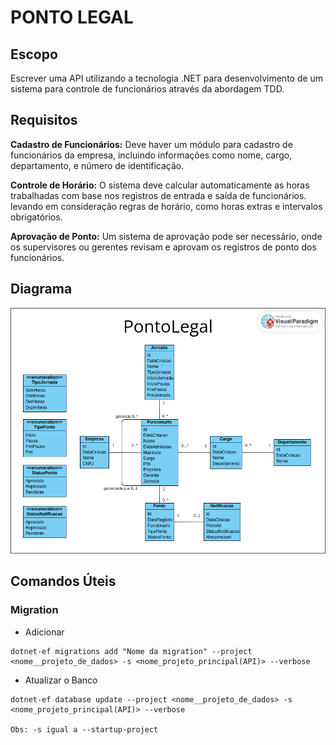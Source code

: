 # PONTO LEGAL

## Escopo
Escrever uma API utilizando a tecnologia .NET para desenvolvimento de um sistema para controle de funcionários através da abordagem TDD.

## Requisitos
**Cadastro de Funcionários:** Deve haver um módulo para cadastro de funcionários da empresa, incluindo informações como nome, cargo, departamento, e número de identificação.

**Controle de Horário:** O sistema deve calcular automaticamente as horas trabalhadas com base nos registros de entrada e saída de funcionários. levando em consideração regras de horário, como horas extras e intervalos obrigatórios.

**Aprovação de Ponto:** Um sistema de aprovação pode ser necessário, onde os supervisores ou gerentes revisam e aprovam os registros de ponto dos funcionários.

## Diagrama
![](./Docs/PontoLegal.png)

## Comandos Úteis
### Migration
- Adicionar
```
dotnet-ef migrations add "Nome da migration" --project <nome__projeto_de_dados> -s <nome_projeto_principal(API)> --verbose
```

- Atualizar o Banco
 ```
dotnet-ef database update --project <nome__projeto_de_dados> -s <nome_projeto_principal(API)> --verbose

Obs: -s igual a --startup-project
```
